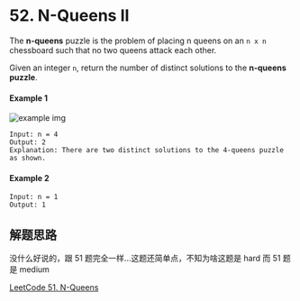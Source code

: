 # 52. N-Queens II

The **n-queens** puzzle is the problem of placing n queens on an `n x n` chessboard such that no two queens attack each other.

Given an integer `n`, return the number of distinct solutions to the **n-queens puzzle**.

#### Example 1

![example img](https://assets.leetcode.com/uploads/2020/11/13/queens.jpg)

```
Input: n = 4
Output: 2
Explanation: There are two distinct solutions to the 4-queens puzzle as shown.
```

#### Example 2

```
Input: n = 1
Output: 1
```

## 解题思路

没什么好说的，跟 51 题完全一样...这题还简单点，不知为啥这题是 hard 而 51 题是 medium

[LeetCode 51. N-Queens](https://github.com/GlintonLiao/LeetCode-Notes/tree/main/51.%20N-Queens)
